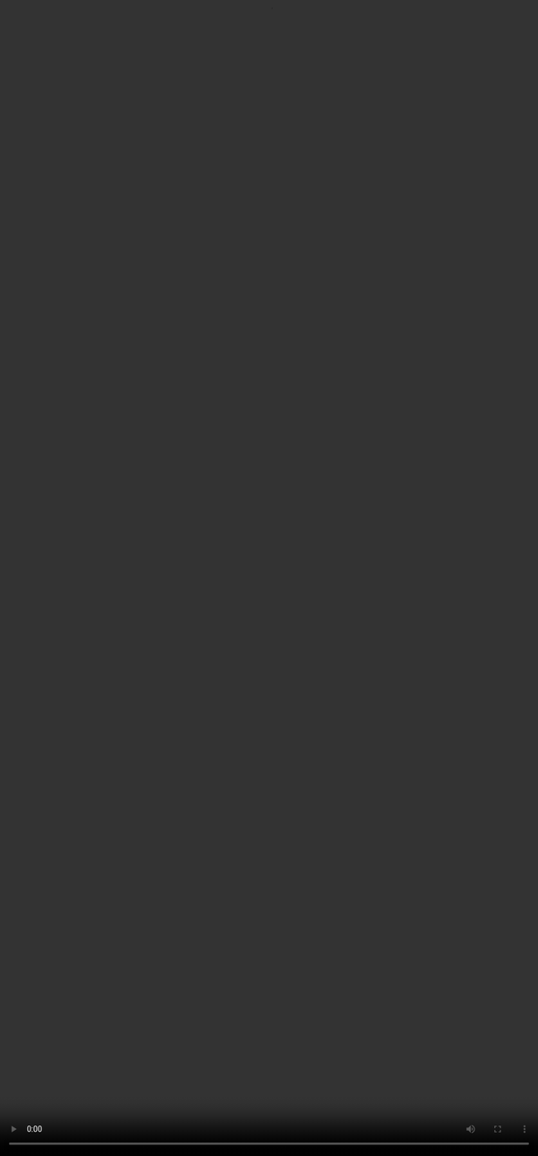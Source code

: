 # <span style="color:#000000">How to Write an Answer in LaTeX</span>

<video src="${PRIVATE_PREFERENCE_RANKING_VIDEO_2}" frameborder="0" allowfullscreen style="position: absolute; top: 0; left: 0; width: 100%; height: 100%; border: none; object-fit: cover;" controls="" controlslist="nodownload nofullscreen" style="width: 100%" />

## <span style="color:#364BC9">Key Guidelines (SOUL-Specific) </span>

<table>
  <tr>
    <th>Functions to be used</th>
    <th>Examples</th>
  </tr>
  <tr>
    <td>Use <span style="color:red">$...$</span> for inline math</td>
    <td><span style="color:green">$F = ma$</span></td>
  </tr>
  <tr>
    <td>Use <span style="color:red">$$...$$</span> for display math</td>
    <td><span style="color:green">$$F = ma$$</span></td>
  </tr>
  <tr>
    <td>Use <span style="color:red">\mathrm{} or \ce{}</span> for chemical names</td>
    <td><span style="color:green">$\mathrm{H_2O}$</span> or <span style="color:green">$\ce{H_2O}$</span></td>
  </tr>
  <tr>
    <td>Use <span style="color:red">\, \text{}</span> for units with spacing</td>
    <td><span style="color:green">$5\, \text{kg}$</span></td>
  </tr>
  <tr>
    <td>To adjust the brackets to the big fractions inside</td>
    <td><span style="color:green">\left(\frac{a}{b}\right)</span></td>
  </tr>
  <tr>
    <td>Tables</td>
    <td><span style="color:green">\begin{array}{|c|c|} \hline x & y \\ \hline \end{array}</span></td>
  </tr>
</table>
